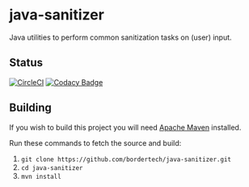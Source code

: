 # java-sanitizer

Java utilities to perform common sanitization tasks on (user) input.

## Status

[![CircleCI](https://circleci.com/gh/BorderTech/java-sanitizer.svg?style=svg)](https://circleci.com/gh/BorderTech/java-sanitizer)
[![Codacy Badge](https://api.codacy.com/project/badge/Grade/328a4c7e60104557a442a456e7e7e33e)](https://www.codacy.com/app/BorderTech/java-sanitizer?utm_source=github.com&amp;utm_medium=referral&amp;utm_content=BorderTech/java-sanitizer&amp;utm_campaign=Badge_Grade)

## Building

If you wish to build this project you will need [Apache Maven](https://maven.apache.org/) installed.

Run these commands to fetch the source and build:

1. `git clone https://github.com/bordertech/java-sanitizer.git`
2. `cd java-sanitizer`
3. `mvn install`
